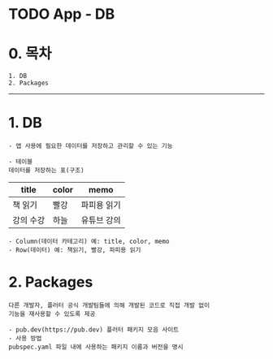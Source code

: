 TODO App - DB
========

# 0. 목차
	1. DB
	2. Packages

***
# 1. DB
	- 앱 사용에 필요한 데이터를 저장하고 관리할 수 있는 기능

	- 테이블
    데이터를 저장하는 표(구조)
    
|title|color|memo|
|---|---|---|
|책 읽기|빨강|파피용 읽기|
|강의 수강|하늘|유튜브 강의|
	
	- Column(데이터 카테고리) 예: title, color, memo
	- Row(데이터) 예: 책읽기, 빨강, 파피용 읽기

# 2. Packages
	다른 개발자, 플러터 공식 개발팀들에 의해 개발된 코드로 직접 개발 없이
    기능을 재사용할 수 있도록 제공
    
    - pub.dev(https://pub.dev) 플러터 패키지 모음 사이트
    - 사용 방법
    pubspec.yaml 파일 내에 사용하는 패키지 이름과 버전을 명시
    
